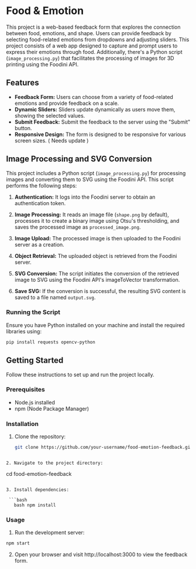 # Food & Emotion 
This project is a web-based feedback form that explores the connection between food, emotions, and shape. 
Users can provide feedback by selecting food-related emotions from dropdowns and adjusting sliders.
This project consists of a web app designed to capture and prompt users to express their emotions through food. Additionally, there's a Python script (`image_processing.py`) that facilitates the processing of images for 3D printing using the Foodini API.
## Features
- **Feedback Form:** Users can choose from a variety of food-related emotions and provide feedback on a scale.
- **Dynamic Sliders:** Sliders update dynamically as users move them, showing the selected values.
- **Submit Feedback:** Submit the feedback to the server using the "Submit" button.
- **Responsive Design:** The form is designed to be responsive for various screen sizes. ( Needs update )

## Image Processing and SVG Conversion

This project includes a Python script (`image_processing.py`) for processing images and converting them to SVG using the Foodini API. This script performs the following steps:

1. **Authentication:** It logs into the Foodini server to obtain an authentication token.

2. **Image Processing:** It reads an image file (`shape.png` by default), processes it to create a binary image using Otsu's thresholding, and saves the processed image as `processed_image.png`.

3. **Image Upload:** The processed image is then uploaded to the Foodini server as a creation.

4. **Object Retrieval:** The uploaded object is retrieved from the Foodini server.

5. **SVG Conversion:** The script initiates the conversion of the retrieved image to SVG using the Foodini API's imageToVector transformation.

6. **Save SVG:** If the conversion is successful, the resulting SVG content is saved to a file named `output.svg`.

### Running the Script

Ensure you have Python installed on your machine and install the required libraries using:

```bash
pip install requests opencv-python
```

## Getting Started

Follow these instructions to set up and run the project locally.

### Prerequisites

- Node.js installed
- npm (Node Package Manager)

### Installation

1. Clone the repository:

   ```bash
   git clone https://github.com/your-username/food-emotion-feedback.git
```
   
2. Navigate to the project directory:

 ```
   cd food-emotion-feedback
```

3. Install dependencies:

 ```bash
   bash npm install
```

### Usage

1. Run the development server:

```bash
npm start
```
2. Open your browser and visit http://localhost:3000 to view the feedback form.


